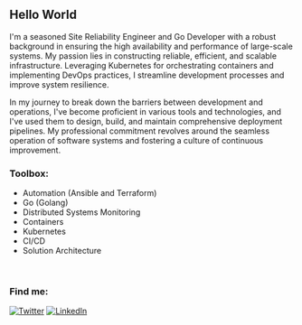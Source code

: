 <h2>Hello World</h2>

I'm a seasoned Site Reliability Engineer and Go Developer with a robust background in ensuring the high availability and performance of large-scale systems. My passion lies in constructing reliable, efficient, and scalable infrastructure. Leveraging Kubernetes for orchestrating containers and implementing DevOps practices, I streamline development processes and improve system resilience.

In my journey to break down the barriers between development and operations, I've become proficient in various tools and technologies, and I've used them to design, build, and maintain comprehensive deployment pipelines. My professional commitment revolves around the seamless operation of software systems and fostering a culture of continuous improvement.

<h3>Toolbox:</h3>

- Automation (Ansible and Terraform)
- Go (Golang)
- Distributed Systems Monitoring
- Containers
- Kubernetes
- CI/CD
- Solution Architecture

<br>
</div>

<h3>Find me:</h3>

[![Twitter](https://img.shields.io/badge/Twitter-1D9BF0?logo=twitter&logoColor=fff&style=for-the-badge)](https://twitter.com/dpuiger)
[![LinkedIn](https://img.shields.io/badge/LinkedIn-0077b5?logo=linkedin&style=for-the-badge)](https://www.linkedin.com/in/dpuigerarde/) 
